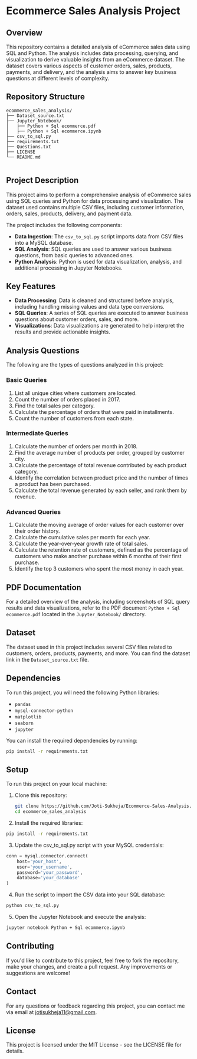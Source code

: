 # Ecommerce Sales Analysis Project

## Overview

This repository contains a detailed analysis of eCommerce sales data using SQL and Python. The analysis includes data processing, querying, and visualization to derive valuable insights from an eCommerce dataset. The dataset covers various aspects of customer orders, sales, products, payments, and delivery, and the analysis aims to answer key business questions at different levels of complexity.

## Repository Structure

```
ecommerce_sales_analysis/
├── Dataset_source.txt
├── Jupyter_Notebook/
│   ├── Python + Sql ecommerce.pdf
│   ├── Python + Sql ecommerce.ipynb
├── csv_to_sql.py
├── requirements.txt
├── Questions.txt
├── LICENSE
└── README.md 
 
```



## Project Description

This project aims to perform a comprehensive analysis of eCommerce sales using SQL queries and Python for data processing and visualization. The dataset used contains multiple CSV files, including customer information, orders, sales, products, delivery, and payment data. 

The project includes the following components:
- **Data Ingestion**: The `csv_to_sql.py` script imports data from CSV files into a MySQL database.
- **SQL Analysis**: SQL queries are used to answer various business questions, from basic queries to advanced ones.
- **Python Analysis**: Python is used for data visualization, analysis, and additional processing in Jupyter Notebooks.

## Key Features

- **Data Processing**: Data is cleaned and structured before analysis, including handling missing values and data type conversions.
- **SQL Queries**: A series of SQL queries are executed to answer business questions about customer orders, sales, and more.
- **Visualizations**: Data visualizations are generated to help interpret the results and provide actionable insights.

## Analysis Questions

The following are the types of questions analyzed in this project:

### Basic Queries
1. List all unique cities where customers are located.
2. Count the number of orders placed in 2017.
3. Find the total sales per category.
4. Calculate the percentage of orders that were paid in installments.
5. Count the number of customers from each state.

### Intermediate Queries
1. Calculate the number of orders per month in 2018.
2. Find the average number of products per order, grouped by customer city.
3. Calculate the percentage of total revenue contributed by each product category.
4. Identify the correlation between product price and the number of times a product has been purchased.
5. Calculate the total revenue generated by each seller, and rank them by revenue.

### Advanced Queries
1. Calculate the moving average of order values for each customer over their order history.
2. Calculate the cumulative sales per month for each year.
3. Calculate the year-over-year growth rate of total sales.
4. Calculate the retention rate of customers, defined as the percentage of customers who make another purchase within 6 months of their first purchase.
5. Identify the top 3 customers who spent the most money in each year.

## PDF Documentation

For a detailed overview of the analysis, including screenshots of SQL query results and data visualizations, refer to the PDF document `Python + Sql ecommerce.pdf` located in the `Jupyter_Notebook/` directory.

## Dataset

The dataset used in this project includes several CSV files related to customers, orders, products, payments, and more. You can find the dataset link in the `Dataset_source.txt` file.

## Dependencies

To run this project, you will need the following Python libraries:

- `pandas`
- `mysql-connector-python`
- `matplotlib`
- `seaborn`
- `jupyter`

You can install the required dependencies by running:

```bash
pip install -r requirements.txt
```
## Setup

To run this project on your local machine:

1. Clone this repository:
   ```bash
   git clone https://github.com/Joti-Sukheja/Ecommerce-Sales-Analysis.git
   cd ecommerce_sales_analysis 

2. Install the required libraries:
```bash
pip install -r requirements.txt
```

3. Update the csv_to_sql.py script with your MySQL credentials:
```python
conn = mysql.connector.connect(
    host='your_host',
    user='your_username',
    password='your_password',
    database='your_database'
)
```
4. Run the script to import the CSV data into your SQL database:
```bash
python csv_to_sql.py
```
5. Open the Jupyter Notebook and execute the analysis:
```bash
jupyter notebook Python + Sql ecommerce.ipynb
```
## Contributing

If you'd like to contribute to this project, feel free to fork the repository, make your changes, and create a pull request. Any improvements or suggestions are welcome!

## Contact
For any questions or feedback regarding this project, you can contact me via email at jotisukheja11@gmail.com.

## License
This project is licensed under the MIT License - see the LICENSE file for details.
